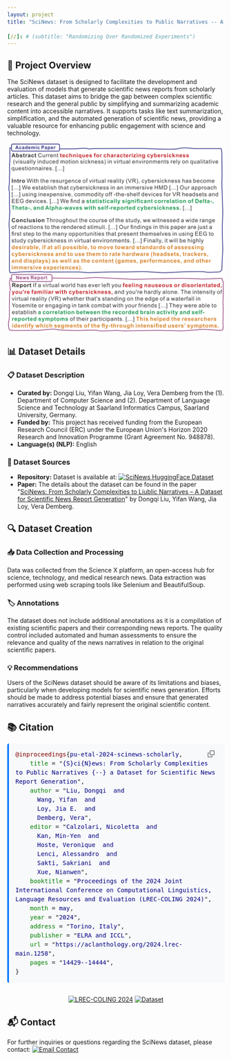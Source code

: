 ```yaml
---
layout: project
title: "SciNews: From Scholarly Complexities to Public Narratives -- A Dataset for Scientific News Report Generation"

[//]: # (subtitle: "Randomizing Over Randomized Experiments")
---
```


<script src="https://cdn.mathjax.org/mathjax/latest/MathJax.js?config=TeX-AMS-MML_HTMLorMML" type="text/javascript"></script>

## 📄 Project Overview

The SciNews dataset is designed to facilitate the development and evaluation of models that generate scientific news reports from scholarly articles. This dataset aims to bridge the gap between complex scientific research and the general public by simplifying and summarizing academic content into accessible narratives. It supports tasks like text summarization, simplification, and the automated generation of scientific news, providing a valuable resource for enhancing public engagement with science and technology.

<div style="display: flex; justify-content: center;">
    <img src="../assets/publications/COLING2024/SciNews.png" alt="SciNews" style="max-width:100%; width:800px;">
</div>

## 📊 Dataset Details

### 📋 Dataset Description

- **Curated by:** Dongqi Liu, Yifan Wang, Jia Loy, Vera Demberg from the (1). Department of Computer Science and (2). Department of Language Science and Technology at Saarland Informatics Campus, Saarland University, Germany.
- **Funded by:** This project has received funding from the European Research Council (ERC) under the European Union's Horizon 2020 Research and Innovation Programme (Grant Agreement No. 948878).
- **Language(s) (NLP):** English

### 🔗 Dataset Sources

- **Repository:** Dataset is available at: [<img src="https://img.shields.io/badge/HuggingFace-SciNews-yellow?logo=huggingface" alt="SciNews HuggingFace Dataset">](https://huggingface.co/datasets/dongqi-me/SciNews)
- **Paper:** The details about the dataset can be found in the paper "[SciNews: From Scholarly Complexities to Liublic Narratives – A Dataset for Scientific News Report Generation](https://aclanthology.org/2024.lrec-main.1258/)" by Dongqi Liu, Yifan Wang, Jia Loy, Vera Demberg.

## 🔍 Dataset Creation

### 📥 Data Collection and Processing

Data was collected from the Science X platform, an open-access hub for science, technology, and medical research news. Data extraction was performed using web scraping tools like Selenium and BeautifulSoup.

### 🏷️ Annotations

The dataset does not include additional annotations as it is a compilation of existing scientific papers and their corresponding news reports. The quality control included automated and human assessments to ensure the relevance and quality of the news narratives in relation to the original scientific papers.

### 💡 Recommendations

Users of the SciNews dataset should be aware of its limitations and biases, particularly when developing models for scientific news generation. Efforts should be made to address potential biases and ensure that generated narratives accurately and fairly represent the original scientific content.

## 📚 Citation

<div style="position: relative; margin-bottom: 20px;">
  <pre id="citation-text-scinews" style="background-color: #f8f9fa; padding: 15px; border-radius: 4px; border-left: 4px solid #007bff; margin: 0; white-space: pre-wrap; overflow-x: auto; font-family: monospace; line-height: 1.5;">
<span style="color: #800000;">@inproceedings</span>{<span style="color: #000080;">pu-etal-2024-scinews-scholarly</span>,
    <span style="color: #008000;">title</span> = "<span style="color: #000080;">{S}ci{N}ews: From Scholarly Complexities to Public Narratives {--} a Dataset for Scientific News Report Generation</span>",
    <span style="color: #008000;">author</span> = "<span style="color: #000080;">Liu, Dongqi  and
      Wang, Yifan  and
      Loy, Jia E.  and
      Demberg, Vera</span>",
    <span style="color: #008000;">editor</span> = "<span style="color: #000080;">Calzolari, Nicoletta  and
      Kan, Min-Yen  and
      Hoste, Veronique  and
      Lenci, Alessandro  and
      Sakti, Sakriani  and
      Xue, Nianwen</span>",
    <span style="color: #008000;">booktitle</span> = "<span style="color: #000080;">Proceedings of the 2024 Joint International Conference on Computational Linguistics, Language Resources and Evaluation (LREC-COLING 2024)</span>",
    <span style="color: #008000;">month</span> = <span style="color: #000080;">may</span>,
    <span style="color: #008000;">year</span> = "<span style="color: #000080;">2024</span>",
    <span style="color: #008000;">address</span> = "<span style="color: #000080;">Torino, Italy</span>",
    <span style="color: #008000;">publisher</span> = "<span style="color: #000080;">ELRA and ICCL</span>",
    <span style="color: #008000;">url</span> = "<span style="color: #000080;">https://aclanthology.org/2024.lrec-main.1258</span>",
    <span style="color: #008000;">pages</span> = "<span style="color: #000080;">14429--14444</span>",
}</pre>
  <button onclick="copyBibTeXSciNews()" style="position: absolute; top: 10px; right: 10px; background: #f6f8fa; color: #24292e; border: none; border-radius: 6px; padding: 6px 10px; cursor: pointer; font-size: 12px; display: flex; align-items: center; opacity: 0.6; transition: opacity 0.2s;">
    <svg aria-hidden="true" height="16" viewBox="0 0 16 16" version="1.1" width="16" style="margin-right: 3px;">
      <path fill-rule="evenodd" d="M0 6.75C0 5.784.784 5 1.75 5h1.5a.75.75 0 010 1.5h-1.5a.25.25 0 00-.25.25v7.5c0 .138.112.25.25.25h7.5a.25.25 0 00.25-.25v-1.5a.75.75 0 011.5 0v1.5A1.75 1.75 0 019.25 16h-7.5A1.75 1.75 0 010 14.25v-7.5z"></path>
      <path fill-rule="evenodd" d="M5 1.75C5 .784 5.784 0 6.75 0h7.5C15.216 0 16 .784 16 1.75v7.5A1.75 1.75 0 0114.25 11h-7.5A1.75 1.75 0 015 9.25v-7.5zm1.75-.25a.25.25 0 00-.25.25v7.5c0 .138.112.25.25.25h7.5a.25.25 0 00.25-.25v-7.5a.25.25 0 00-.25-.25h-7.5z"></path>
    </svg>
  </button>
</div>

<script>
function copyBibTeXSciNews() {
  var textArea = document.createElement("textarea");
  textArea.value = document.getElementById("citation-text-scinews").textContent.trim();
  document.body.appendChild(textArea);
  textArea.select();
  
  try {
    var successful = document.execCommand('copy');
    var button = document.querySelector('button');
    if (successful) {
      var originalContent = button.innerHTML;
      button.innerHTML = '<svg aria-hidden="true" height="16" viewBox="0 0 16 16" version="1.1" width="16" style="margin-right: 3px;"><path fill-rule="evenodd" d="M13.78 4.22a.75.75 0 010 1.06l-7.25 7.25a.75.75 0 01-1.06 0L2.22 9.28a.75.75 0 011.06-1.06L6 10.94l6.72-6.72a.75.75 0 011.06 0z"></path></svg>';
      button.style.opacity = '1';
      setTimeout(function() {
        button.innerHTML = originalContent;
        button.style.opacity = '0.6';
      }, 2000);
    }
  } catch (err) {
    console.error('Unable to copy', err);
  }
  
  document.body.removeChild(textArea);
}
</script>

<div style="text-align: center; margin-top: 30px;">
    <a href="https://aclanthology.org/2024.lrec-main.1258" target="_blank"><img src="https://img.shields.io/badge/LREC--COLING-2024-blue" alt="LREC-COLING 2024"></a>
    <a href="https://huggingface.co/datasets/dongqi-me/SciNews" target="_blank"><img src="https://img.shields.io/badge/Dataset-HuggingFace-yellow?logo=huggingface" alt="Dataset"></a>
</div>

## 📬 Contact

For further inquiries or questions regarding the SciNews dataset, please contact: <a href="mailto:dongqi.me@gmail.com"><img src="https://img.shields.io/badge/Email-dongqi.me%40gmail.com-red?logo=gmail" alt="Email Contact"></a>

